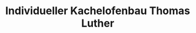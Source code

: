 ---
title: "Individueller Kachelofenbau Thomas Luther"
url: /altenbeken/individueller-kachelofenbau-thomas-luther/
shop: Kamine & Öfen
---